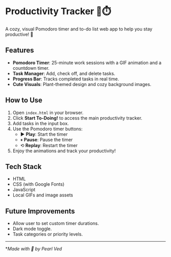 # Productivity Tracker 🍃⏱️

A cozy, visual Pomodoro timer and to-do list web app to help you stay productive! 🌿

## Features

- **Pomodoro Timer**: 25-minute work sessions with a GIF animation and a countdown timer.
- **Task Manager**: Add, check off, and delete tasks.
- **Progress Bar**: Tracks completed tasks in real time.
- **Cute Visuals**: Plant-themed design and cozy background images.

## How to Use

1. Open `index.html` in your browser.
2. Click **Start To-Doing!** to access the main productivity tracker.
3. Add tasks in the input box.
4. Use the Pomodoro timer buttons:
   - ▶ **Play**: Start the timer
   - ⏸ **Pause**: Pause the timer
   - ⟲ **Replay**: Restart the timer
5. Enjoy the animations and track your productivity!

## Tech Stack

- HTML
- CSS (with Google Fonts)
- JavaScript
- Local GIFs and image assets

## Future Improvements

- Allow user to set custom timer durations.
- Dark mode toggle.
- Task categories or priority levels.

---

**Made with 🌱 by Pearl Ved*
